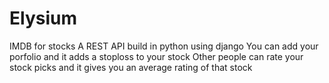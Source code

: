 # Elysium
IMDB for stocks
A REST API build in python using django 
You can add your porfolio and it adds a stoploss to your stock
Other people can rate your stock picks and it gives you an average rating of that stock
